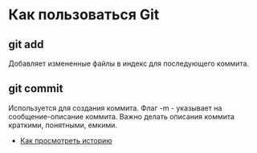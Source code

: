 # Как пользоваться Git

## git add

Добавляет измененные файлы в индекс для последующего коммита.

## git commit

Используется для создания коммита. Флаг -m - указывает на сообщение-описание коммита. Важно делать описания коммита краткими, понятными, емкими.
- [Как просмотреть историю](./log_help.md)
